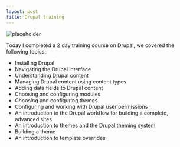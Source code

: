 ```yaml
---
layout: post
title: Drupal training
---
```


![placeholder](http://upload.sam-thompson.info/upload/files/drupal.jpg "Large example image")

Today I completed a 2 day training course on Drupal, we covered the following topics:

- Installing Drupal
- Navigating the Drupal interface
- Understanding Drupal content
- Managing Drupal content using content types
- Adding data fields to Drupal content
- Choosing and configuring modules
- Choosing and configuring themes
- Configuring and working with Drupal user permissions
- An introduction to the Drupal workflow for building a complete, advanced sites
- An introduction to themes and the Drupal theming system
- Building a theme
- An introduction to template overrides
